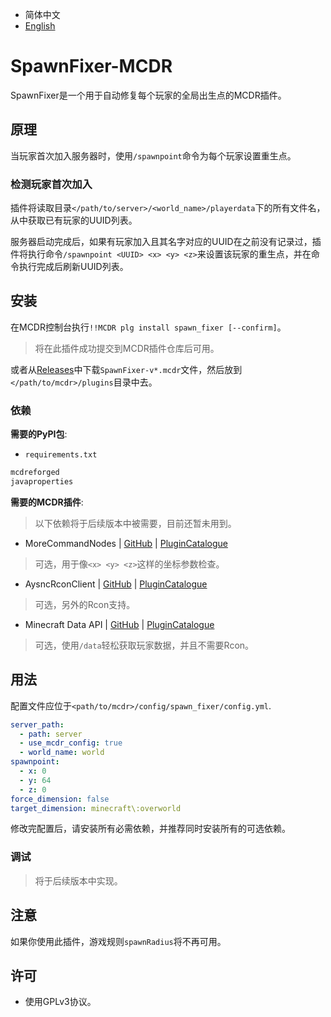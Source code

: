 - 简体中文
- [English](README.md)

# SpawnFixer-MCDR
SpawnFixer是一个用于自动修复每个玩家的全局出生点的MCDR插件。

## 原理
当玩家首次加入服务器时，使用`/spawnpoint`命令为每个玩家设置重生点。

### 检测玩家首次加入
插件将读取目录`</path/to/server>/<world_name>/playerdata`下的所有文件名，从中获取已有玩家的UUID列表。

服务器启动完成后，如果有玩家加入且其名字对应的UUID在之前没有记录过，插件将执行命令`/spawnpoint <UUID> <x> <y> <z>`来设置该玩家的重生点，并在命令执行完成后刷新UUID列表。

## 安装
在MCDR控制台执行`!!MCDR plg install spawn_fixer [--confirm]`。
> 将在此插件成功提交到MCDR插件仓库后可用。

或者从[Releases](https://github.com/MCDReforged/SpawnFixer-MCDR/releases)中下载`SpawnFixer-v*.mcdr`文件，然后放到`</path/to/mcdr>/plugins`目录中去。

### 依赖
**需要的PyPI包**:
- `requirements.txt`
```txt
mcdreforged
javaproperties
```

**需要的MCDR插件**:
> 以下依赖将于后续版本中被需要，目前还暂未用到。
- MoreCommandNodes | [GitHub](https://github.com/AnzhiZhang/MCDReforgedPlugins/tree/master/src/more_command_nodes) | [PluginCatalogue](https://mcdreforged.com/en/plugin/more_command_nodes)
> 可选，用于像`<x> <y> <z>`这样的坐标参数检查。

- AysncRconClient | [GitHub](https://github.com/Mooling0602/AsyncRconClient) | [PluginCatalogue](https://mcdreforged.com/en/plugin/async_rcon)
> 可选，另外的Rcon支持。

- Minecraft Data API | [GitHub](https://github.com/Fallen-Breath/MinecraftDataAPI) | [PluginCatalogue](https://mcdreforged.com/en/plugin/minecraft_data_api)
> 可选，使用`/data`轻松获取玩家数据，并且不需要Rcon。

## 用法
配置文件应位于`<path/to/mcdr>/config/spawn_fixer/config.yml`.
```yaml
server_path:
  - path: server
  - use_mcdr_config: true
  - world_name: world
spawnpoint:
  - x: 0
  - y: 64
  - z: 0
force_dimension: false
target_dimension: minecraft\:overworld
```

修改完配置后，请安装所有必需依赖，并推荐同时安装所有的可选依赖。

### 调试
> 将于后续版本中实现。

## 注意
如果你使用此插件，游戏规则`spawnRadius`将不再可用。

## 许可
- 使用GPLv3协议。
